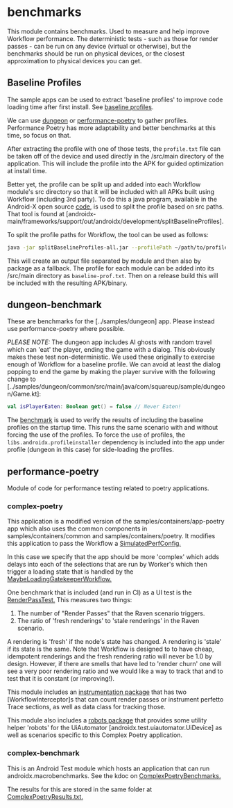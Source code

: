 # benchmarks

This module contains benchmarks. Used to measure and help improve Workflow performance. The
deterministic tests - such as those for render passes - can be run on any device (virtual or
otherwise), but the benchmarks should be run on physical devices, or the closest approximation
to physical devices you can get.

## Baseline Profiles

The sample apps can be used to extract 'baseline profiles' to improve code loading time after first
install. See [baseline profiles](https://developer.android.com/studio/profile/baselineprofiles).

We can use
[dungeon](dungeon-benchmark/src/main/java/com/squareup/sample/dungeon/benchmark/DungeonGatherBaselineProfile.kt)
or [performance-poetry](performance-poetry/complex-benchmark/src/main/java/com/squareup/benchmarks/performance/poetry/complex/benchmark/ComplexPoetryGatherBaseline.kt)
to gather profiles. Performance Poetry has more adaptability and better benchmarks at this time, so
focus on that.

After extracting the profile with one of those tests, the `profile.txt` file can be taken off of the
device and used directly in the /src/main directory of the application. This will include the
profile into the APK for guided optimization at install time.

Better yet, the profile can be split up and added into each Workflow module's src directory so that
it will be included with all APKs built using Workflow (including 3rd party). To do this a java
program, available in the Android-X open source [code](https://github.com/androidx/androidx), is
used to split the profile based on src paths. That tool is found at
[androidx-main/frameworks/support/out/androidx/development/splitBaselineProfiles].

To split the profile paths for Workflow, the tool can be used as follows:

```bash
java -jar splitBaselineProfiles-all.jar --profilePath ~/path/to/profile.txt --checkoutPath ~/Development/workflow-kotlin/
```

This will create an output file separated by module and then also by package as a fallback. The
profile for each module can be added into its /src/main directory as `baseline-prof.txt`. Then on a
release build this will be included with the resulting APK/binary.

## dungeon-benchmark

These are benchmarks for the [../samples/dungeon] app. Please instead use performance-poetry where
possible.

*PLEASE NOTE:* The dungeon app includes AI ghosts with random travel which can 'eat' the player,
ending the game with a dialog. This obviously makes these test non-deterministic. We used these
originally to exercise enough of Workflow for a baseline profile. We can avoid at least the dialog
popping to end the game by making the player survive with the following change to
[../samples/dungeon/common/src/main/java/com/squareup/sample/dungeon/Game.kt]:

```kotlin
val isPlayerEaten: Boolean get() = false // Never Eaten!
```

The [benchmark](dungeon-benchmark/src/main/java/com/squareup/sample/dungeon/benchmark/DungeonStartupBenchmark.kt)
is used to verify the results of including the baseline profiles on the startup time. This runs the
same scenario with and without forcing the use of the profiles. To force the use of profiles, the
`libs.androidx.profileinstaller` dependency is included into the app under profile (dungeon in this
case) for side-loading the profiles.

## performance-poetry

Module of code for performance testing related to poetry applications.

### complex-poetry

This application is a modified version of the samples/containers/app-poetry app which also uses the
common components in samples/containers/common and samples/containers/poetry. It modifies this
application to pass the Workflow
a [SimulatedPerfConfig.](performance-poetry/complex-poetry/src/main/java/com/squareup/benchmarks/performance/complex/poetry/instrumentation/SimulatedPerfConfig.kt)

In this case we specify that the app should be more 'complex' which adds delays into each of the
selections that are run by Worker's which then trigger a loading state that is handled by the
[MaybeLoadingGatekeeperWorkflow.](performance-poetry/complex-poetry/src/main/java/com/squareup/benchmarks/performance/complex/poetry/MaybeLoadingGatekeeperWorkflow.kt)

One benchmark that is included (and run in CI) as a UI test is the [RenderPassTest.](performance-poetry/complex-poetry/src/androidTest/java/com/squareup/benchmarks/performance/complex/poetry/RenderPassTest.kt)
This measures two things:

 1. The number of "Render Passes" that the Raven scenario triggers.
 1. The ratio of 'fresh renderings' to 'stale renderings' in the Raven scenario.

A rendering is 'fresh' if the node's state has changed. A rendering is 'stale' if its state is the
same. Note that Workflow is designed to to have cheap, idempotent renderings and the fresh rendering
ratio will never be 1.0 by design. However, if there are smells that have led to 'render churn' one
will see a very poor rendering ratio and we would like a way to track that and to test that it is
constant (or improving!).

This module includes an [instrumentation package](performance-poetry/complex-poetry/src/main/java/com/squareup/benchmarks/performance/complex/poetry/instrumentation)
that has two [WorkflowInterceptor]s that can count render passes or instrument perfetto Trace
sections, as well as data class for tracking those.

This module also includes a [robots package](performance-poetry/complex-poetry/src/main/java/com/squareup/benchmarks/performance/complex/poetry/robots)
that provides some utility helper 'robots' for the UiAutomator [androidx.test.uiautomator.UiDevice]
as well as scenarios specific to this Complex Poetry application.

### complex-benchmark

This is an Android Test module which hosts an application that can run androidx.macrobenchmarks.
See the kdoc on [ComplexPoetryBenchmarks.](performance-poetry/complex-benchmark/src/main/java/com/squareup/benchmarks/performance/complex/poetry/benchmark/ComplexPoetryBenchmarks.kt)

The results for this are stored in the same folder at [ComplexPoetryResults.txt.](performance-poetry/complex-benchmark/src/main/java/com/squareup/benchmarks/performance/complex/poetry/benchmark/ComplexPoetryResults.txt)
